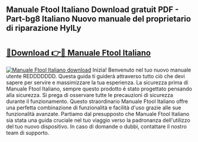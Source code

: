 ## Manuale Ftool Italiano Download gratuit PDF - Part-bg8 Italiano Nuovo manuale del proprietario di riparazione HylLy

# <h2><a href="http://dfdp3p.blite.top/?on=Manuale+Ftool+Italiano">🔗Download 👉🔴 Manuale Ftool Italiano</a></h2>

[![Manuale Ftool Italiano download](https://i.imgur.com/lujVjoI.png)](http://dfdp3p.blite.top/?on=Manuale+Ftool+Italiano)
Inizia! Benvenuto nel tuo nuovo manuale utente REDDDDDDD. Questa guida ti guiderà attraverso tutto ciò che devi sapere per servire e massimizzare la tua esperienza. La sicurezza prima di Manuale Ftool Italiano, sempre questo prodotto è stato progettato pensando alla sicurezza. Si prega di osservare tutte le precauzioni di sicurezza durante il funzionamento. Questo straordinario Manuale Ftool Italiano offre una perfetta combinazione di funzionalità e facilità d'uso grazie alle sue funzionalità avanzate. Partiamo dal presupposto che Manuale Ftool Italiano sia stata una guida cruciale nel tuo viaggio verso la padronanza dell'utilizzo del tuo nuovo dispositivo. In caso di domande o dubbi, contattare il nostro team di supporto.
